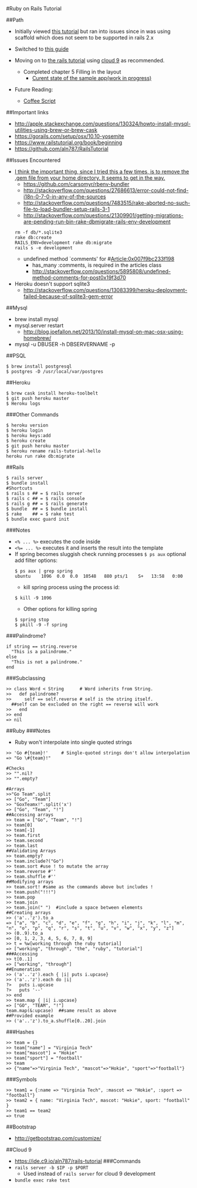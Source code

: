 #Ruby on Rails Tutorial

##Path
- Initially viewed [this tutorial](https://www.youtube.com/watch?v=Gzj723LkRJY) but ran into issues since in was using scaffold which does not seem to be supported in rails 2.x
- Switched to [this guide](http://guides.rubyonrails.org/getting_started.html)
- Moving on to [the rails tutorial](https://www.railstutorial.org/book/beginning) using [cloud 9](https://ide.c9.io/aln787/rails-tutorial) as recommended.
  - Completed chapter 5 Filling in the layout
    - [Curent state of the sample app(work in progress)](https://alex-sample-app-rails-tutorial.herokuapp.com/)

- Future Reading:
  - [Coffee Script](http://railscasts.com/episodes/267-coffeescript-basics)

##Important links
- http://apple.stackexchange.com/questions/130324/howto-install-mysql-utilities-using-brew-or-brew-cask
- https://gorails.com/setup/osx/10.10-yosemite
- https://www.railstutorial.org/book/beginning
- https://github.com/aln787/RailsTutorial

##Issues Encountered
- [I think the important thing, since I tried this a few times, is to remove the .gem file from your home directory. It seems to get in the way.](http://stackoverflow.com/questions/9602806/bundler-not-working-with-rbenv-could-not-find-gem)
  - https://github.com/carsomyr/rbenv-bundler
  - http://stackoverflow.com/questions/27686613/error-could-not-find-i18n-0-7-0-in-any-of-the-sources
  - http://stackoverflow.com/questions/7483515/rake-aborted-no-such-file-to-load-bundler-setup-rails-3-1
  - http://stackoverflow.com/questions/21309901/getting-migrations-are-pending-run-bin-rake-dbmigrate-rails-env-development
  ```
  rm -f db/*.sqlite3
  rake db:create
  RAILS_ENV=development rake db:migrate
  rails s -e development
  ```
  - undefined method `comments' for #<Article:0x007f9bc233f198>
    - has_many :comments, is required in the articles class
    - http://stackoverflow.com/questions/5895808/undefined-method-comments-for-post0x19f3d70
- Heroku doesn't support sqlite3
  - http://stackoverflow.com/questions/13083399/heroku-deployment-failed-because-of-sqlite3-gem-error


##Mysql
- brew install mysql
- mysql.server restart
	- http://blog.joefallon.net/2013/10/install-mysql-on-mac-osx-using-homebrew/
- mysql -u DBUSER -h DBSERVERNAME -p

##PSQL
```
$ brew install postgresql
$ postgres -D /usr/local/var/postgres
```

##Heroku
```
$ brew cask install heroku-toolbelt
$ git push heroku master
$ Heroku logs
```
###Other Commands
```
$ heroku version
$ heroku login
$ heroku keys:add
$ heroku create
$ git push heroku master
$ heroku rename rails-tutorial-hello
heroku run rake db:migrate
```

##Rails
```
$ rails server
$ bundle install
#Shortcuts
$ rails s ## = $ rails server
$ rails c ## = $ rails console
$ rails g ## = $ rails generate
$ bundle  ## = $ bundle install  
$ rake    ## = $ rake test
$ bundle exec guard init
```
###Notes
- ```<% ... %>``` executes the code inside
- ```<%= ... %>``` executes it and inserts the result into the template
- If spring becomes sluggish check running processes ```$ ps aux``` optional add filter options:
  ```
  $ ps aux | grep spring
  ubuntu    1096  0.0  0.0  10548   880 pts/1    S+   13:58   0:00 
  ```
  -  kill spring process using the process id:
  ```
  $ kill -9 1096
  ```
  - Other options for killing spring
  ```
  $ spring stop
  $ pkill -9 -f spring
  ```
###Palindrome?
```
if string == string.reverse
  "This is a palindrome."
else
  "This is not a palindrome."
end
```
###Subclassing
```
>> class Word < String      # Word inherits from String.
>>   def palindrome?
>>     self == self.reverse # self is the string itself.
  ##self can be excluded on the right == reverse will work
>>   end
>> end
=> nil
```

##Ruby
###Notes
- Ruby won't interpolate into single quoted strings
```
>> 'Go #{team}!'     # Single-quoted strings don't allow interpolation
=> "Go \#{team}!"

#Checks
>> "".nil?
>> "".empty?

#Arrays
>>"Go Team".split
=> ["Go", "Team"]
>> "GoxTeamx!".split('x')
=> ["Go", "Team", "!"]
##Accessing arrays
>> team = ["Go", "Team", "!"]
>> team[0]
>> team[-1]
>> team.first
>> team.second
>> team.last
##Validating Arrays
>> team.empty?
>> team.include?("Go")
>> team.sort #use ! to mutate the array
>> team.reverse #''
>> team.shuffle #''
##Modifying arrays
>> team.sort! #same as the commands above but includes !
>> team.push("!!!")
>> team.pop
>> team.join
>> team.join(" ")  #include a space between elements
##Creating arrays
>> ('a'..'z').to_a
=> ["a", "b", "c", "d", "e", "f", "g", "h", "i", "j", "k", "l", "m", "n", "o", "p", "q", "r", "s", "t", "u", "v", "w", "x", "y", "z"]
>> (0..9).to_a
=> [0, 1, 2, 3, 4, 5, 6, 7, 8, 9]
>> t = %w[working through the ruby tutorial]  
=> ["working", "through", "the", "ruby", "tutorial"]
###Accessing 
>> t[0..1]
=> ["working", "through"]
##Enumeration
>> ('a'..'z').each { |i| puts i.upcase}
>> ('a'..'z').each do |i|
?>   puts i.upcase
?>   puts '--'
>> end
>> team.map { |i| i.upcase}
=> ["GO", "TEAM", "!"]
team.map(&:upcase)  ##same result as above
##Provided example
>> ('a'..'z').to_a.shuffle[0..20].join
```

###Hashes
```
>> team = {}
>> team["name"] = "Virginia Tech"
>> team["mascot"] = "Hokie"
>> team["sport"] = "football"
>> team
=> {"name"=>"Virginia Tech", "mascot"=>"Hokie", "sport"=>"football"}
```
###Symbols
```
>> team1 = {:name => "Virginia Tech", :mascot => "Hokie", :sport => "football"}
>> team2 = { name: "Virginia Tech", mascot: "Hokie", sport: "football" }
>> team1 == team2
=> true
```

##Bootstrap
- http://getbootstrap.com/customize/

##Cloud 9
- https://ide.c9.io/aln787/rails-tutorial
###Commands
- ```rails server -b $IP -p $PORT``` 
  - Used instead of ```rails server``` for cloud 9 development
- ```bundle exec rake test```